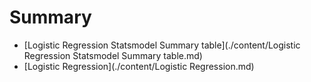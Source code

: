 # Summary

* [Logistic Regression Statsmodel Summary table](./content/Logistic Regression Statsmodel Summary table.md)
* [Logistic Regression](./content/Logistic Regression.md)
